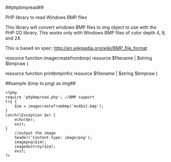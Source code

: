##phpbmpread##


PHP library to read Windows BMP files

This library will convert windows BMP files to img object to use with the PHP GD library. This works only with Windows BMP files of color depth 4, 8, and 24.

This is based on spec: http://en.wikipedia.org/wiki/BMP_file_format

resource function imagecreatefrombmp( resource $filename | $string $bmpraw )

resource function printbmpinfo( resource $filename | $string $bmpraw )

##sample (bmp to png) as img##

	<?php
	require 'phpbmpread.php'; //BMP support
	try {
		$im = imagecreatefrombmp('ms4bit.bmp');
	}
	catch(\Exception $e) {
		echo($e);
		exit;
	}
		//output the image
		header('Content-type: image/png');
		imagepng($im);
		imagedestroy($im);
		exit;
	?>

